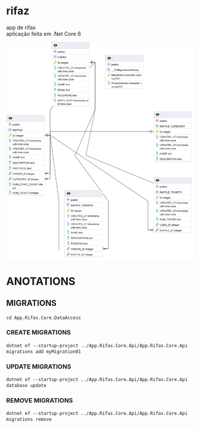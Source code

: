 
# rifaz
app de rifas <br>
aplicação feita em .Net Core 6



![enter image description here](./img/re.png)

# ANOTATIONS



## MIGRATIONS

    cd App.Rifas.Core.DataAccess
    
### CREATE MIGRATIONS

    dotnet ef --startup-project ../App.Rifas.Core.Api/App.Rifas.Core.Api migrations add myMigration01


### UPDATE MIGRATIONS
	
	dotnet ef --startup-project ../App.Rifas.Core.Api/App.Rifas.Core.Api database update
	

### REMOVE MIGRATIONS

	dotnet ef --startup-project ../App.Rifas.Core.Api/App.Rifas.Core.Api migrations remove

